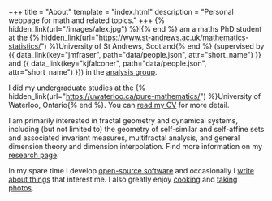 +++
title = "About"
template = "index.html"
description = "Personal webpage for math and related topics."
+++
{% hidden_link(url="/images/alex.jpg") %}I{% end %} am a maths PhD student at the {% hidden_link(url="https://www.st-andrews.ac.uk/mathematics-statistics/") %}University of St Andrews, Scotland{% end %} (supervised by {{ data_link(key="jmfraser", path="data/people.json", attr="short_name") }} and {{ data_link(key="kjfalconer", path="data/people.json", attr="short_name") }}) in the [analysis group](http://www.mcs.st-and.ac.uk/pg/pure/Analysis/index.html).

I did my undergraduate studies at the {% hidden_link(url="https://uwaterloo.ca/pure-mathematics/") %}University of Waterloo, Ontario{% end %}.
You can [read my CV](/alex_rutar_cv.pdf) for more detail.

I am primarily interested in fractal geometry and dynamical systems, including (but not limited to) the geometry of self-similar and self-affine sets and associated invariant measures, multifractal analysis, and general dimension theory and dimension interpolation.
Find more information on my [research page](/research/).

In my spare time I develop [open-source software](https://github.com/alexrutar) and occasionally I [write about things](/writing/) that interest me.
I also greatly enjoy [cooking](https://food.rutar.org) and [taking photos](https://unsplash.com/@rutarphotography).
